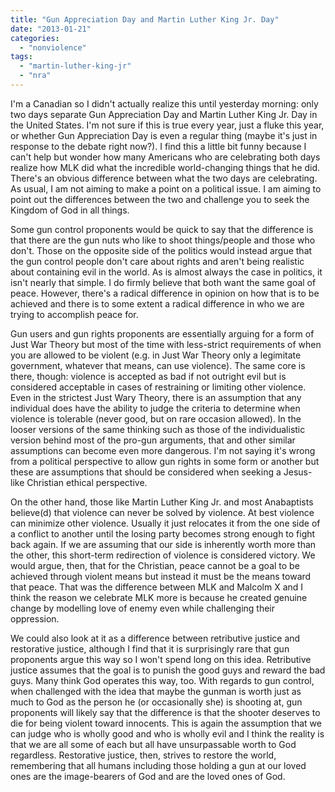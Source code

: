 ```yaml
---
title: "Gun Appreciation Day and Martin Luther King Jr. Day"
date: "2013-01-21"
categories: 
  - "nonviolence"
tags: 
  - "martin-luther-king-jr"
  - "nra"
---
```


I'm a Canadian so I didn't actually realize this until yesterday morning: only two days separate Gun Appreciation Day and Martin Luther King Jr. Day in the United States. I'm not sure if this is true every year, just a fluke this year, or whether Gun Appreciation Day is even a regular thing (maybe it's just in response to the debate right now?). I find this a little bit funny because I can't help but wonder how many Americans who are celebrating both days realize how MLK did what the incredible world-changing things that he did. There's an obvious difference between what the two days are celebrating. As usual, I am not aiming to make a point on a political issue. I am aiming to point out the differences between the two and challenge you to seek the Kingdom of God in all things.

Some gun control proponents would be quick to say that the difference is that there are the gun nuts who like to shoot things/people and those who don't. Those on the opposite side of the politics would instead argue that the gun control people don't care about rights and aren't being realistic about containing evil in the world. As is almost always the case in politics, it isn't nearly that simple. I do firmly believe that both want the same goal of peace. However, there's a radical difference in opinion on how that is to be achieved and there is to some extent a radical difference in who we are trying to accomplish peace for.

<!--more-->Gun users and gun rights proponents are essentially arguing for a form of Just War Theory but most of the time with less-strict requirements of when you are allowed to be violent (e.g. in Just War Theory only a legimitate government, whatever that means, can use violence). The same core is there, though: violence is accepted as bad if not outright evil but is considered acceptable in cases of restraining or limiting other violence. Even in the strictest Just Wary Theory, there is an assumption that any individual does have the ability to judge the criteria to determine when violence is tolerable (never good, but on rare occasion allowed). In the looser versions of the same thinking such as those of the individualistic version behind most of the pro-gun arguments, that and other similar assumptions can become even more dangerous. I'm not saying it's wrong from a political perspective to allow gun rights in some form or another but these are assumptions that should be considered when seeking a Jesus-like Christian ethical perspective.

On the other hand, those like Martin Luther King Jr. and most Anabaptists believe(d) that violence can never be solved by violence. At best violence can minimize other violence. Usually it just relocates it from the one side of a conflict to another until the losing party becomes strong enough to fight back again. If we are assuming that our side is inherently worth more than the other, this short-term redirection of violence is considered victory. We would argue, then, that for the Christian, peace cannot be a goal to be achieved through violent means but instead it must be the means toward that peace. That was the difference between MLK and Malcolm X and I think the reason we celebrate MLK more is because he created genuine change by modelling love of enemy even while challenging their oppression.

We could also look at it as a difference between retributive justice and restorative justice, although I find that it is surprisingly rare that gun proponents argue this way so I won't spend long on this idea. Retributive justice assumes that the goal is to punish the good guys and reward the bad guys. Many think God operates this way, too. With regards to gun control, when challenged with the idea that maybe the gunman is worth just as much to God as the person he (or occasionally she) is shooting at, gun proponents will likely say that the difference is that the shooter deserves to die for being violent toward innocents. This is again the assumption that we can judge who is wholly good and who is wholly evil and I think the reality is that we are all some of each but all have unsurpassable worth to God regardless. Restorative justice, then, strives to restore the world, remembering that all humans including those holding a gun at our loved ones are the image-bearers of God and are the loved ones of God.
